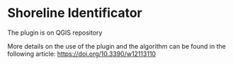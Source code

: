 # Shoreline Identificator

The plugin is on QGIS repository

More details on the use of the plugin and the algorithm can be found in the following article:
 https://doi.org/10.3390/w12113110

